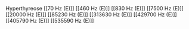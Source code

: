 Hyperthyreose
[[70 Hz (E)]]
[[460 Hz (E)]]
[[830 Hz (E)]]
[[7500 Hz (E)]]
[[20000 Hz (E)]]
[[85230 Hz (E)]]
[[313630 Hz (E)]]
[[429700 Hz (E)]]
[[405790 Hz (E)]]
[[535590 Hz (E)]]